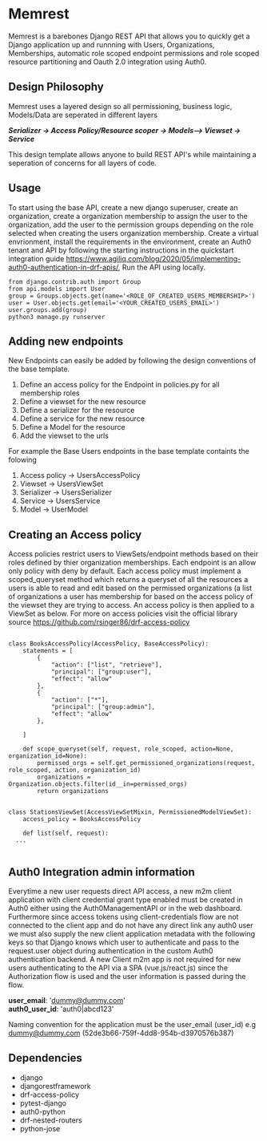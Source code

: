 # Memrest
Memrest is a barebones Django REST API that allows you to quickly get a Django application up and runnning with Users, Organizations, Memberships,  automatic role scoped endpoint permissions and role scoped resource partitioning and Oauth 2.0 integration using Auth0. 

## Design Philosophy
Memrest uses a layered design so all permissioning, business logic, Models/Data are seperated in different layers 

***Serializer -> Access Policy/Resource scoper -> Models--> Viewset -> Service***

This design template allows anyone to build REST API's while maintaining a seperation of concerns for all layers of code.

## Usage

To start using the base API, create a new django superuser, create an organization, create a organization membership to assign the user to the organization, add the user to the permission groups depending on the role selected when creating the users organization membership. 
Create a virtual envrionment, install the requirements in the environment, create an Auth0 tenant and API by following the starting instructions in the quickstart integration guide https://www.agiliq.com/blog/2020/05/implementing-auth0-authentication-in-drf-apis/, Run the API using locally. 
``` 
from django.contrib.auth import Group
from api.models import User
group = Groups.objects.get(name='<ROLE_OF_CREATED_USERS_MEMBERSHIP>')
user = User.objects.get(email='<YOUR_CREATED_USERS_EMAIL>')
user.groups.add(group)
python3 manage.py runserver
```

## Adding new endpoints
New Endpoints can easily be added by following the design conventions of the base template.

1. Define an access policy for the Endpoint in policies.py for all membership roles 
2. Define a viewset for the new resource 
3. Define a serializer for the resource
4. Define a service for the new resource
5. Define a Model for the resource
6. Add the viewset to the urls

For example the Base Users endpoints in the base template containts the folowing
1. Access policy -> UsersAccessPolicy
2. Viewset -> UsersViewSet
3. Serializer -> UsersSerializer
4. Service -> UsersService
5. Model -> UserModel


## Creating an Access policy

Access policies restrict users to ViewSets/endpoint methods based on their roles defined by thier organization memberships. Each endpoint is an allow only policy with deny by default. Each access policy must implement a scoped_queryset method which returns a queryset of all the resources a users is
able to read and edit based on the permissed organizations (a list of organizations a user has membership for based on the access policy of the viewset they are trying to access. An access policy is then applied to a ViewSet as below. For more on access policies visit the official library source https://github.com/rsinger86/drf-access-policy 
```

class BooksAccessPolicy(AccessPolicy, BaseAccessPolicy):
    statements = [
        {
            "action": ["list", "retrieve"],
            "principal": ["group:user"],
            "effect": "allow"
        },
        {
            "action": ["*"],
            "principal": ["group:admin"],
            "effect": "allow"
        },

    ]
    
    def scope_queryset(self, request, role_scoped, action=None, organization_id=None):
        permissed_orgs = self.get_permissioned_organizations(request, role_scoped, action, organization_id)
        organizations = Organization.objects.filter(id__in=permissed_orgs)
        return organizations
   
   
class StationsViewSet(AccessViewSetMixin, PermissionedModelViewSet):
    access_policy = BooksAccessPolicy
    
    def list(self, request):
  ... 
  
```

## Auth0 Integration admin information
Everytime a new user requests direct API access, a new m2m client application with client credential grant type enabled must be created in Auth0 either using the Auth0ManagementAPI or in the web dashboard.
Furthermore since access tokens using client-credentials flow are not connected to the client app and do not have any direct link any auth0 user we must also supply the new client application metadata with the following keys
so that Django knows which user to authenticate and pass to the request.user object during authentication in the custom Auth0 authentication backend. A new Client m2m app is not required for new users authenticating to the API via a SPA (vue.js/react.js) since the Authorization flow is used and the user information is passed during the flow.

**user_email**: 'dummy@dummy.com' <br />
**auth0_user_id**: 'auth0|abcd123'

    
Naming convention for the application must be the user_email (user_id)
e.g dummy@dummy.com (52de3b66-759f-4dd8-954b-d3970576b387)


## Dependencies
- django
- djangorestframework
- drf-access-policy 
- pytest-django
- auth0-python
- drf-nested-routers
- python-jose

